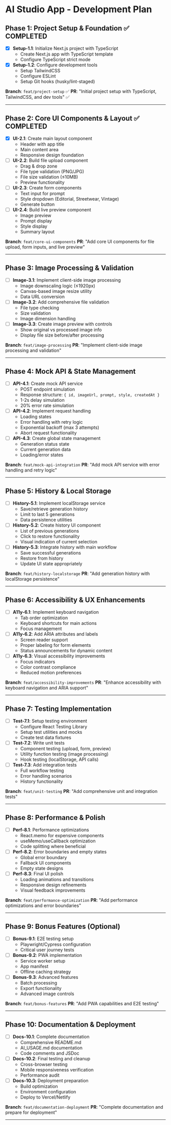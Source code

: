 # AI Studio App - Development Plan

## Phase 1: Project Setup & Foundation ✅ COMPLETED

- [x] **Setup-1.1**: Initialize Next.js project with TypeScript
  - Create Next.js app with TypeScript template
  - Configure TypeScript strict mode
- [x] **Setup-1.2**: Configure development tools
  - Setup TailwindCSS
  - Configure ESLint
  - Setup Git hooks (husky/lint-staged)

**Branch**: `feat/project-setup` ✅
**PR**: "Initial project setup with TypeScript, TailwindCSS, and dev tools" ✅

---

## Phase 2: Core UI Components & Layout ✅ COMPLETED

- [x] **UI-2.1**: Create main layout component
  - Header with app title
  - Main content area
  - Responsive design foundation
- [ ] **UI-2.2**: Build file upload component
  - Drag & drop zone
  - File type validation (PNG/JPG)
  - File size validation (≤10MB)
  - Preview functionality
- [ ] **UI-2.3**: Create form components
  - Text input for prompt
  - Style dropdown (Editorial, Streetwear, Vintage)
  - Generate button
- [ ] **UI-2.4**: Build live preview component
  - Image preview
  - Prompt display
  - Style display
  - Summary layout

**Branch**: `feat/core-ui-components`
**PR**: "Add core UI components for file upload, form inputs, and live preview"

---

## Phase 3: Image Processing & Validation

- [ ] **Image-3.1**: Implement client-side image processing
  - Image downscaling logic (≤1920px)
  - Canvas-based image resize utility
  - Data URL conversion
- [ ] **Image-3.2**: Add comprehensive file validation
  - File type checking
  - Size validation
  - Image dimension handling
- [ ] **Image-3.3**: Create image preview with controls
  - Show original vs processed image info
  - Display file size before/after processing

**Branch**: `feat/image-processing`
**PR**: "Implement client-side image processing and validation"

---

## Phase 4: Mock API & State Management

- [ ] **API-4.1**: Create mock API service
  - POST endpoint simulation
  - Response structure: `{ id, imageUrl, prompt, style, createdAt }`
  - 1-2s delay simulation
  - 20% error rate simulation
- [ ] **API-4.2**: Implement request handling
  - Loading states
  - Error handling with retry logic
  - Exponential backoff (max 3 attempts)
  - Abort request functionality
- [ ] **API-4.3**: Create global state management
  - Generation status state
  - Current generation data
  - Loading/error states

**Branch**: `feat/mock-api-integration`
**PR**: "Add mock API service with error handling and retry logic"

---

## Phase 5: History & Local Storage

- [ ] **History-5.1**: Implement localStorage service
  - Save/retrieve generation history
  - Limit to last 5 generations
  - Data persistence utilities
- [ ] **History-5.2**: Create history UI component
  - List of previous generations
  - Click to restore functionality
  - Visual indication of current selection
- [ ] **History-5.3**: Integrate history with main workflow
  - Save successful generations
  - Restore from history
  - Update UI state appropriately

**Branch**: `feat/history-localstorage`
**PR**: "Add generation history with localStorage persistence"

---

## Phase 6: Accessibility & UX Enhancements

- [ ] **A11y-6.1**: Implement keyboard navigation
  - Tab order optimization
  - Keyboard shortcuts for main actions
  - Focus management
- [ ] **A11y-6.2**: Add ARIA attributes and labels
  - Screen reader support
  - Proper labeling for form elements
  - Status announcements for dynamic content
- [ ] **A11y-6.3**: Visual accessibility improvements
  - Focus indicators
  - Color contrast compliance
  - Reduced motion preferences

**Branch**: `feat/accessibility-improvements`
**PR**: "Enhance accessibility with keyboard navigation and ARIA support"

---

## Phase 7: Testing Implementation

- [ ] **Test-7.1**: Setup testing environment
  - Configure React Testing Library
  - Setup test utilities and mocks
  - Create test data fixtures
- [ ] **Test-7.2**: Write unit tests
  - Component testing (upload, form, preview)
  - Utility function testing (image processing)
  - Hook testing (localStorage, API calls)
- [ ] **Test-7.3**: Add integration tests
  - Full workflow testing
  - Error handling scenarios
  - History functionality

**Branch**: `feat/unit-testing`
**PR**: "Add comprehensive unit and integration tests"

---

## Phase 8: Performance & Polish

- [ ] **Perf-8.1**: Performance optimizations
  - React.memo for expensive components
  - useMemo/useCallback optimization
  - Code splitting where beneficial
- [ ] **Perf-8.2**: Error boundaries and empty states
  - Global error boundary
  - Fallback UI components
  - Empty state designs
- [ ] **Perf-8.3**: Final UI polish
  - Loading animations and transitions
  - Responsive design refinements
  - Visual feedback improvements

**Branch**: `feat/performance-optimization`
**PR**: "Add performance optimizations and error boundaries"

---

## Phase 9: Bonus Features (Optional)

- [ ] **Bonus-9.1**: E2E testing setup
  - Playwright/Cypress configuration
  - Critical user journey tests
- [ ] **Bonus-9.2**: PWA implementation
  - Service worker setup
  - App manifest
  - Offline caching strategy
- [ ] **Bonus-9.3**: Advanced features
  - Batch processing
  - Export functionality
  - Advanced image controls

**Branch**: `feat/bonus-features`
**PR**: "Add PWA capabilities and E2E testing"

---

## Phase 10: Documentation & Deployment

- [ ] **Docs-10.1**: Complete documentation
  - Comprehensive README.md
  - AI_USAGE.md documentation
  - Code comments and JSDoc
- [ ] **Docs-10.2**: Final testing and cleanup
  - Cross-browser testing
  - Mobile responsiveness verification
  - Performance audit
- [ ] **Docs-10.3**: Deployment preparation
  - Build optimization
  - Environment configuration
  - Deploy to Vercel/Netlify

**Branch**: `feat/documentation-deployment`
**PR**: "Complete documentation and prepare for deployment"

---
